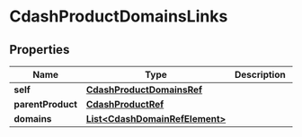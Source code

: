 

# CdashProductDomainsLinks

## Properties

Name | Type | Description | Notes
------------ | ------------- | ------------- | -------------
**self** | [**CdashProductDomainsRef**](CdashProductDomainsRef.md) |  |  [optional]
**parentProduct** | [**CdashProductRef**](CdashProductRef.md) |  |  [optional]
**domains** | [**List&lt;CdashDomainRefElement&gt;**](CdashDomainRefElement.md) |  |  [optional]




